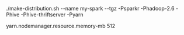 ./make-distribution.sh --name my-spark --tgz -Psparkr -Phadoop-2.6 -Phive -Phive-thriftserver -Pyarn


 <property>
<name>yarn.nodemanager.resource.memory-mb</name>
 <value>512</value>
</property>